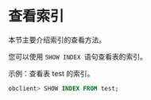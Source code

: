 查看索引 
=========================

本节主要介绍索引的查看方法。

您可以使用 `SHOW INDEX `语句查看表的索引。

示例：查看表 test 的索引。

```sql
obclient> SHOW INDEX FROM test;
```


